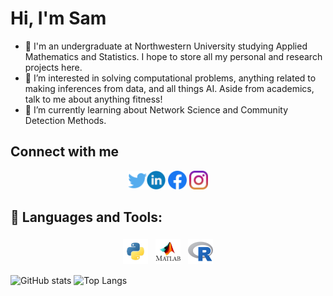 # Hi, I'm Sam
- 👋 I'm an undergraduate at Northwestern University studying Applied Mathematics and Statistics. I hope to store all my personal and research projects here.
- 👀 I’m interested in solving computational problems, anything related to making inferences from data, and all things AI. Aside from academics, talk to me about anything fitness!
- 🌱 I’m currently learning about Network Science and Community Detection Methods.

## Connect with me
<p align="center">
<a href = https://twitter.com/ChianSamuel><img src="https://github.com/samuelchian/samuelchian/blob/main/twitter.png" width=30></a><a href = https://www.linkedin.com/in/samuel-chian><img src="https://github.com/samuelchian/samuelchian/blob/main/linkedin.png" width=30></a>  <a href = https://www.facebook.com/samuelhgchian/><img src="https://github.com/samuelchian/samuelchian/blob/main/facebook.png" width=30></a>  <a href = https://www.instagram.com/itsimpulse/><img src="https://github.com/samuelchian/samuelchian/blob/main/instagram.png" width=30></a>
</p>

## 🧰 Languages and Tools:
<p align="center">
<img src="https://raw.githubusercontent.com/github/explore/80688e429a7d4ef2fca1e82350fe8e3517d3494d/topics/python/python.png" alt="Python" height="40" style="vertical-align:top; margin:4px">
<img src="https://raw.githubusercontent.com/github/explore/80688e429a7d4ef2fca1e82350fe8e3517d3494d/topics/matlab/matlab.png" alt="Matlab" height="40" style="vertical-align:top; margin:4px">
<img src="https://raw.githubusercontent.com/github/explore/80688e429a7d4ef2fca1e82350fe8e3517d3494d/topics/r/r.png" alt="R" height="40" style="vertical-align:top; margin:4px">
</p>


![GitHub stats](https://github-readme-stats.vercel.app/api?username=chiansamuel&show_icons=true&theme=tokyonight)
![Top Langs](https://github-readme-stats.vercel.app/api/top-langs/?username=chiansamuel&theme=tokyonight)

<!---
samuelchian/samuelchian is a ✨ special ✨ repository because its `README.md` (this file) appears on your GitHub profile.
You can click the Preview link to take a look at your changes.
--->
